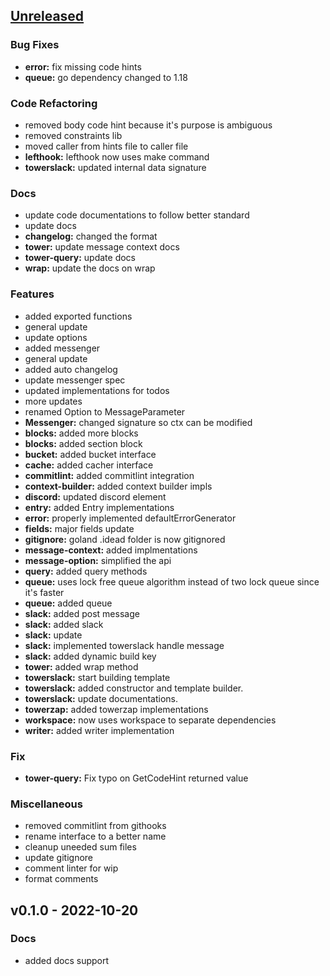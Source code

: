 <a name="unreleased"></a>
## [Unreleased]

### Bug Fixes
- **error:** fix missing code hints
- **queue:** go dependency changed to 1.18

### Code Refactoring
- removed body code hint because it's purpose is ambiguous
- removed constraints lib
- moved caller from hints file to caller file
- **lefthook:** lefthook now uses make command
- **towerslack:** updated internal data signature

### Docs
- update code documentations to follow better standard
- update docs
- **changelog:** changed the format
- **tower:** update message context docs
- **tower-query:** update docs
- **wrap:** update the docs on wrap

### Features
- added exported functions
- general update
- update options
- added messenger
- general update
- added auto changelog
- update messenger spec
- updated implementations for todos
- more updates
- renamed Option to MessageParameter
- **Messenger:** changed signature so ctx can be modified
- **blocks:** added more blocks
- **blocks:** added section block
- **bucket:** added bucket interface
- **cache:** added cacher interface
- **commitlint:** added commitlint integration
- **context-builder:** added context builder impls
- **discord:** updated discord element
- **entry:** added Entry implementations
- **error:** properly implemented defaultErrorGenerator
- **fields:** major fields update
- **gitignore:** goland .idead folder is now gitignored
- **message-context:** added implmentations
- **message-option:** simplified the api
- **query:** added query methods
- **queue:** uses lock free queue algorithm instead of two lock queue since it's faster
- **queue:** added queue
- **slack:** added post message
- **slack:** added slack
- **slack:** update
- **slack:** implemented towerslack handle message
- **slack:** added dynamic build key
- **tower:** added wrap method
- **towerslack:** start building template
- **towerslack:** added constructor and template builder.
- **towerslack:** update documentations.
- **towerzap:** added towerzap implementations
- **workspace:** now uses workspace to separate dependencies
- **writer:** added writer implementation

### Fix
- **tower-query:** Fix typo on GetCodeHint returned value

### Miscellaneous
- removed commitlint from githooks
- rename interface to a better name
- cleanup uneeded sum files
- update gitignore
- comment linter for wip
- format comments


<a name="v0.1.0"></a>
## v0.1.0 - 2022-10-20
### Docs
- added docs support


[Unreleased]: https://github.com/tigorlazuardi/tower/compare/v0.1.0...HEAD
